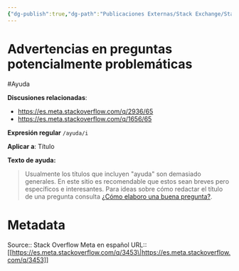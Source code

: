 ```yaml
---
{"dg-publish":true,"dg-path":"Publicaciones Externas/Stack Exchange/Stack Overflow en español/Stack Overflow en español Meta/es.meta.stackoverflow.com-3453.md","permalink":"/publicaciones-externas/stack-exchange/stack-overflow-en-espanol/stack-overflow-en-espanol-meta/es-meta-stackoverflow-com-3453/","title":"Advertencias en preguntas potencialmente problemáticas","hide":true,"noteIcon":"default","created":"2024-04-03T12:49:10.511-06:00","updated":"2024-04-05T16:44:03.141-06:00"}
---
```


# Advertencias en preguntas potencialmente problemáticas

#Ayuda

**Discusiones relacionadas**: 

- https://es.meta.stackoverflow.com/q/2936/65
- https://es.meta.stackoverflow.com/q/1656/65

**Expresión regular** `/ayuda/i`

**Aplicar a**: Título

**Texto de ayuda:** 

> Usualmente los títulos que incluyen "ayuda" son demasiado generales.
> En este sitio es recomendable que estos sean breves pero específicos e
> interesantes. Para ideas sobre cómo redactar el título de una pregunta
> consulta [¿Cómo elaboro una buena
> pregunta?](https://es.stackoverflow.com/help/how-to-ask).

# Metadata
Source:: Stack Overflow Meta en español
URL:: [[https://es.meta.stackoverflow.com/q/3453\|https://es.meta.stackoverflow.com/q/3453]]


